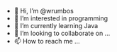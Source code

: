 - 👋 Hi, I’m @wrumbos 
- 👀 I’m interested in programming
- 🌱 I’m currently learning Java
- 💞️ I’m looking to collaborate on ...
- 📫 How to reach me ...

<!---
wrumbos/wrumbos is a ✨ special ✨ repository because its `README.md` (this file) appears on your GitHub profile.
You can click the Preview link to take a look at your changes.
--->
